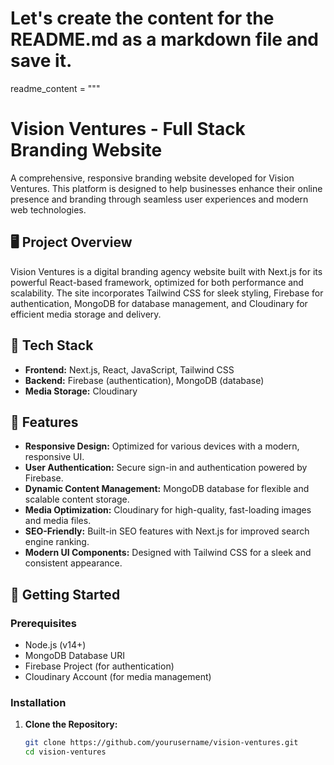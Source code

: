 # Let's create the content for the README.md as a markdown file and save it.

readme_content = """
# Vision Ventures - Full Stack Branding Website

A comprehensive, responsive branding website developed for Vision Ventures. This platform is designed to help businesses enhance their online presence and branding through seamless user experiences and modern web technologies.

## 🖥️ Project Overview

Vision Ventures is a digital branding agency website built with Next.js for its powerful React-based framework, optimized for both performance and scalability. The site incorporates Tailwind CSS for sleek styling, Firebase for authentication, MongoDB for database management, and Cloudinary for efficient media storage and delivery.

## 🔧 Tech Stack

- **Frontend:** Next.js, React, JavaScript, Tailwind CSS
- **Backend:** Firebase (authentication), MongoDB (database)
- **Media Storage:** Cloudinary

## 🌟 Features

- **Responsive Design:** Optimized for various devices with a modern, responsive UI.
- **User Authentication:** Secure sign-in and authentication powered by Firebase.
- **Dynamic Content Management:** MongoDB database for flexible and scalable content storage.
- **Media Optimization:** Cloudinary for high-quality, fast-loading images and media files.
- **SEO-Friendly:** Built-in SEO features with Next.js for improved search engine ranking.
- **Modern UI Components:** Designed with Tailwind CSS for a sleek and consistent appearance.

## 🚀 Getting Started

### Prerequisites

- Node.js (v14+)
- MongoDB Database URI
- Firebase Project (for authentication)
- Cloudinary Account (for media management)

### Installation

1. **Clone the Repository:**
   ```bash
   git clone https://github.com/yourusername/vision-ventures.git
   cd vision-ventures
